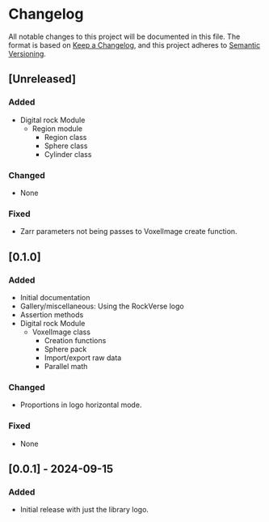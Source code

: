 # Changelog

All notable changes to this project will be documented in this file.
The format is based on [Keep a Changelog](https://keepachangelog.com/en/1.0.0/),
and this project adheres to [Semantic Versioning](https://semver.org/spec/v2.0.0.html).

## [Unreleased]
### Added
- Digital rock Module
    - Region module
        - Region class
        - Sphere class
        - Cylinder class

### Changed
- None

### Fixed
- Zarr parameters not being passes to VoxelImage create function.


## [0.1.0]
### Added
- Initial documentation
- Gallery/miscellaneous: Using the RockVerse logo
- Assertion methods
- Digital rock Module
    - VoxelImage class
        - Creation functions
        - Sphere pack
        - Import/export raw data
        - Parallel math

### Changed
- Proportions in logo horizontal mode.

### Fixed
- None

## [0.0.1] - 2024-09-15
### Added
- Initial release with just the library logo.
